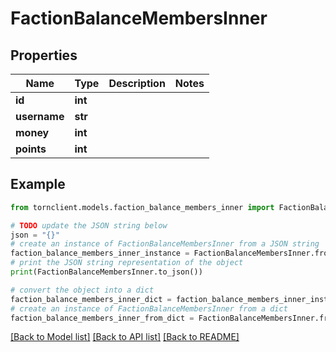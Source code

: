 # FactionBalanceMembersInner


## Properties

Name | Type | Description | Notes
------------ | ------------- | ------------- | -------------
**id** | **int** |  | 
**username** | **str** |  | 
**money** | **int** |  | 
**points** | **int** |  | 

## Example

```python
from tornclient.models.faction_balance_members_inner import FactionBalanceMembersInner

# TODO update the JSON string below
json = "{}"
# create an instance of FactionBalanceMembersInner from a JSON string
faction_balance_members_inner_instance = FactionBalanceMembersInner.from_json(json)
# print the JSON string representation of the object
print(FactionBalanceMembersInner.to_json())

# convert the object into a dict
faction_balance_members_inner_dict = faction_balance_members_inner_instance.to_dict()
# create an instance of FactionBalanceMembersInner from a dict
faction_balance_members_inner_from_dict = FactionBalanceMembersInner.from_dict(faction_balance_members_inner_dict)
```
[[Back to Model list]](../README.md#documentation-for-models) [[Back to API list]](../README.md#documentation-for-api-endpoints) [[Back to README]](../README.md)


